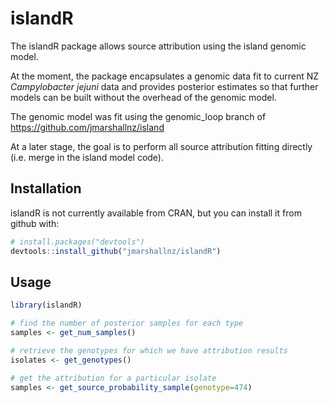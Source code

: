 # islandR

The islandR package allows source attribution using the island genomic model.

At the moment, the package encapsulates a genomic data fit to current NZ *Campylobacter jejuni* data and provides posterior
estimates so that further models can be built without the overhead of the genomic model.

The genomic model was fit using the genomic_loop branch of https://github.com/jmarshallnz/island

At a later stage, the goal is to perform all source attribution fitting directly (i.e. merge in the island model code).

## Installation

islandR is not currently available from CRAN, but you can install it from github with:

```R
# install.packages("devtools")
devtools::install_github("jmarshallnz/islandR")
```

## Usage

```R
library(islandR)

# find the number of posterior samples for each type
samples <- get_num_samples()

# retrieve the genotypes for which we have attribution results
isolates <- get_genotypes()

# get the attribution for a particular isolate
samples <- get_source_probability_sample(genotype=474)
```

